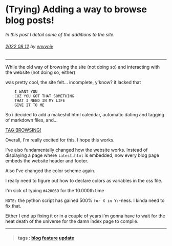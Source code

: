 # (Trying) Adding a way to browse blog posts!

_In this post I detail some of the additions to the site._

###### [2022 08 12](post-index.html#2022-08-12) by [envyniv](mailto:envy67@protonmail.ch)

---

While the old way of browsing the site (not doing so) and interacting with the website
(not doing so, either)

was pretty cool, the site felt... incomplete, y'know? it lacked that

```
    I WANT YOU
    CUZ YOU GOT THAT SOMETHING
    THAT I NEED IN MY LIFE
    GIVE IT TO ME
```

So i decided to add a makeshit html calendar, automatic dating and tagging of markdown
files, and...

[TAG BROWSING!](post-index.html#TAGS)

Overall, I'm really excited for this. I hope this works.

I've also fundamentally changed how the website works.
Instead of displaying a page where `latest.html` is embedded, now every blog page embeds the website header and footer.

Also I've changed the color scheme again.

I really need to figure out how to declare colors as variables in the css file.

I'm sick of typing `#420069` for the 10.000th time

`NOTE:` the python script has gained 500% `for X in Y:`-ness. I kinda need to fix that.

Either I end up fixing it or in a couple of years i'm gonna have to wait for the heat
death of the universe for the damn index page to compile.

---

>#### tags : [blog](post-index.html#blog) [feature](post-index.html#feature) [update](post-index.html#update) 

